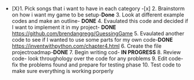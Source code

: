 - [X}1. Pick songs that i want to have in each category -[x]
      2. Brainstorm on how i want my game to be setup-**Done**
      3. Look at different example codes and make an outline- **DONE** 
      4. Evaulated this code and decided if I want to implement it in my project- **DONE**
      https://github.com/brendangregg/GuessingGame
      5. Evaulated another code to see if I wanted to use some parts for my own code-**DONE**
      https://inventwithpython.com/chapter4.html
      6. Create the file projectroadmap-**DONE**
      7. Begin writing cod- **IN PROGRESS**
      8. Review code- look throughology over the code for any problems 
      9. Edit code- fix the problems found and prepare for testing phase
      10. Test code to make sure everything is working porperly
